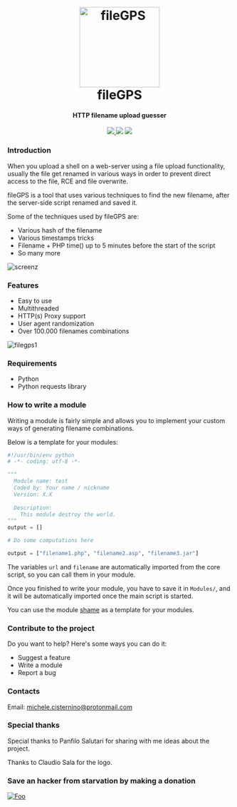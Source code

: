 <h1 align="center">
  <br>
  <a href="https://github.com/0blio/fileGPS"><img src="https://i.ibb.co/fGcyM2Y/fileGPS.png" alt="fileGPS" border="0" width="180"></a>
  <br>
  fileGPS
  <br>
</h1>

<h4 align="center">HTTP filename upload guesser</h4>

<p align="center">
  <a href="https://github.com/0blio/gileGPS/releases">
    <img src="https://img.shields.io/badge/Release-v0.2-blue.svg">
  </a>
  <img src="https://img.shields.io/badge/Licence-GPL3-brightgreen.svg">
  <img src="https://img.shields.io/badge/God-Not%20found-red.svg">
</p>

### Introduction
When you upload a shell on a web-server using a file upload functionality, usually the file get renamed in various ways in order to prevent direct access to the file, RCE and file overwrite.

fileGPS is a tool that uses various techniques to find the new filename, after the server-side script renamed and saved it.

Some of the techniques used by fileGPS are:

* Various hash of the filename
* Various timestamps tricks
* Filename + PHP time() up to 5 minutes before the start of the script
* So many more

![screenz](https://user-images.githubusercontent.com/33893182/59773713-62bc8e80-92ae-11e9-8fe2-2c65434dbbf1.PNG)

### Features
* Easy to use
* Multithreaded
* HTTP(s) Proxy support
* User agent randomization
* Over 100.000 filenames combinations

![filegps1](https://user-images.githubusercontent.com/33893182/59773891-b16a2880-92ae-11e9-9140-487aadbbfb47.PNG)

### Requirements
* Python
* Python requests library

### How to write a module
Writing a module is fairly simple and allows you to implement your custom ways of generating filename combinations.

Below is a template for your modules:
```python
#!/usr/bin/env python
# -*- coding: utf-8 -*-

"""
  Module name: test
  Coded by: Your name / nickname
  Version: X.X
  
  Description:
    This module destroy the world.
"""
output = []

# Do some computations here

output = ["filename1.php", "filename2.asp", "filename3.jar"]
```

The variables `url` and `filename` are automatically imported from the core script, so you can call them in your module.

Once you finished to write your module, you have to save it in `Modules/`, and it will be automatically imported once the main script is started.

You can use the module [shame](https://github.com/0blio/fileGPS/blob/master/Modules/shame.py) as a template for your modules.


### Contribute to the project
Do you want to help? Here's some ways you can do it:

* Suggest a feature
* Write a module
* Report a bug

### Contacts
Email: michele.cisternino@protonmail.com

### Special thanks
Special thanks to Panfilo Salutari for sharing with me ideas about the project.

Thanks to Claudio Sala for the logo.

### Save an hacker from starvation by making a donation
[![Foo](https://www.paypalobjects.com/en_US/i/btn/btn_donate_LG.gif)](https://www.paypal.me/0blio)


